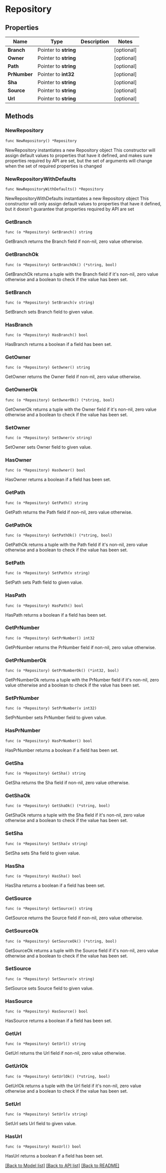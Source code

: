 # Repository

## Properties

Name | Type | Description | Notes
------------ | ------------- | ------------- | -------------
**Branch** | Pointer to **string** |  | [optional] 
**Owner** | Pointer to **string** |  | [optional] 
**Path** | Pointer to **string** |  | [optional] 
**PrNumber** | Pointer to **int32** |  | [optional] 
**Sha** | Pointer to **string** |  | [optional] 
**Source** | Pointer to **string** |  | [optional] 
**Url** | Pointer to **string** |  | [optional] 

## Methods

### NewRepository

`func NewRepository() *Repository`

NewRepository instantiates a new Repository object
This constructor will assign default values to properties that have it defined,
and makes sure properties required by API are set, but the set of arguments
will change when the set of required properties is changed

### NewRepositoryWithDefaults

`func NewRepositoryWithDefaults() *Repository`

NewRepositoryWithDefaults instantiates a new Repository object
This constructor will only assign default values to properties that have it defined,
but it doesn't guarantee that properties required by API are set

### GetBranch

`func (o *Repository) GetBranch() string`

GetBranch returns the Branch field if non-nil, zero value otherwise.

### GetBranchOk

`func (o *Repository) GetBranchOk() (*string, bool)`

GetBranchOk returns a tuple with the Branch field if it's non-nil, zero value otherwise
and a boolean to check if the value has been set.

### SetBranch

`func (o *Repository) SetBranch(v string)`

SetBranch sets Branch field to given value.

### HasBranch

`func (o *Repository) HasBranch() bool`

HasBranch returns a boolean if a field has been set.

### GetOwner

`func (o *Repository) GetOwner() string`

GetOwner returns the Owner field if non-nil, zero value otherwise.

### GetOwnerOk

`func (o *Repository) GetOwnerOk() (*string, bool)`

GetOwnerOk returns a tuple with the Owner field if it's non-nil, zero value otherwise
and a boolean to check if the value has been set.

### SetOwner

`func (o *Repository) SetOwner(v string)`

SetOwner sets Owner field to given value.

### HasOwner

`func (o *Repository) HasOwner() bool`

HasOwner returns a boolean if a field has been set.

### GetPath

`func (o *Repository) GetPath() string`

GetPath returns the Path field if non-nil, zero value otherwise.

### GetPathOk

`func (o *Repository) GetPathOk() (*string, bool)`

GetPathOk returns a tuple with the Path field if it's non-nil, zero value otherwise
and a boolean to check if the value has been set.

### SetPath

`func (o *Repository) SetPath(v string)`

SetPath sets Path field to given value.

### HasPath

`func (o *Repository) HasPath() bool`

HasPath returns a boolean if a field has been set.

### GetPrNumber

`func (o *Repository) GetPrNumber() int32`

GetPrNumber returns the PrNumber field if non-nil, zero value otherwise.

### GetPrNumberOk

`func (o *Repository) GetPrNumberOk() (*int32, bool)`

GetPrNumberOk returns a tuple with the PrNumber field if it's non-nil, zero value otherwise
and a boolean to check if the value has been set.

### SetPrNumber

`func (o *Repository) SetPrNumber(v int32)`

SetPrNumber sets PrNumber field to given value.

### HasPrNumber

`func (o *Repository) HasPrNumber() bool`

HasPrNumber returns a boolean if a field has been set.

### GetSha

`func (o *Repository) GetSha() string`

GetSha returns the Sha field if non-nil, zero value otherwise.

### GetShaOk

`func (o *Repository) GetShaOk() (*string, bool)`

GetShaOk returns a tuple with the Sha field if it's non-nil, zero value otherwise
and a boolean to check if the value has been set.

### SetSha

`func (o *Repository) SetSha(v string)`

SetSha sets Sha field to given value.

### HasSha

`func (o *Repository) HasSha() bool`

HasSha returns a boolean if a field has been set.

### GetSource

`func (o *Repository) GetSource() string`

GetSource returns the Source field if non-nil, zero value otherwise.

### GetSourceOk

`func (o *Repository) GetSourceOk() (*string, bool)`

GetSourceOk returns a tuple with the Source field if it's non-nil, zero value otherwise
and a boolean to check if the value has been set.

### SetSource

`func (o *Repository) SetSource(v string)`

SetSource sets Source field to given value.

### HasSource

`func (o *Repository) HasSource() bool`

HasSource returns a boolean if a field has been set.

### GetUrl

`func (o *Repository) GetUrl() string`

GetUrl returns the Url field if non-nil, zero value otherwise.

### GetUrlOk

`func (o *Repository) GetUrlOk() (*string, bool)`

GetUrlOk returns a tuple with the Url field if it's non-nil, zero value otherwise
and a boolean to check if the value has been set.

### SetUrl

`func (o *Repository) SetUrl(v string)`

SetUrl sets Url field to given value.

### HasUrl

`func (o *Repository) HasUrl() bool`

HasUrl returns a boolean if a field has been set.


[[Back to Model list]](../README.md#documentation-for-models) [[Back to API list]](../README.md#documentation-for-api-endpoints) [[Back to README]](../README.md)


